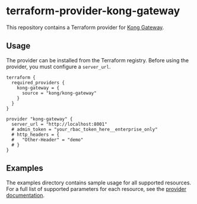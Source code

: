 # terraform-provider-kong-gateway

This repository contains a Terraform provider for [Kong Gateway](https://docs.konghq.com/gateway/?utm_source=github&utm_campaign=terraform-provider-kong-gateway).

## Usage

The provider can be installed from the Terraform registry. Before using the provider, you must configure a `server_url`.

```hcl
terraform {
  required_providers {
    kong-gateway = {
      source = "kong/kong-gateway"
    }
  }
}

provider "kong-gateway" {
  server_url = "http://localhost:8001"
  # admin_token = "your_rbac_token_here__enterprise_only"
  # http_headers = {
  #   "Other-Header" = "demo"
  # }
}
```

## Examples

The examples directory contains sample usage for all supported resources. For a full list of supported parameters for each resource, see the [provider documentation](https://registry.terraform.io/providers/Kong/kong-gateway/latest/docs).
